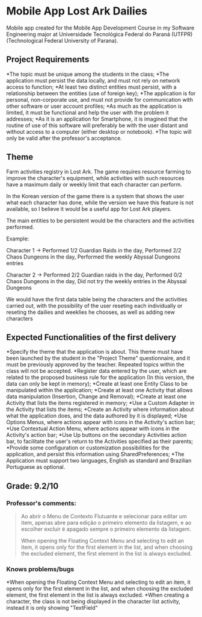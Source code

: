 # Mobile App Lost Ark Dailies

Mobile app created for the Mobile App Development Course in my Software Engineering major at Universidade Tecnológica Federal do Paraná (UTFPR)(Technological Federal University of Parana).

## Project Requirements
*The topic must be unique among the students in the class;
*The application must persist the data locally, and must not rely on network access to function;
*At least two distinct entities must persist, with a relationship between the entities (use of foreign key);
*The application is for personal, non-corporate use, and must not provide for communication with other software or user account profiles;
*As much as the application is limited, it must be functional and help the user with the problem it addresses;
*As it is an application for Smartphone, it is imagined that the routine of use of this software will preferably be with the user distant and without access to a computer (either desktop or notebook).
*The topic will only be valid after the professor's acceptance.

## Theme
Farm activities registry in Lost Ark. The game requires resource farming to improve the character's equipment, while activities with such resources have a maximum daily or weekly limit that each character can perform.

In the Korean version of the game there is a system that shows the user what each character has done, while the version we have this feature is not available, so I believe it would be a useful app for Lost Ark players.

The main entities to be persistent would be the characters and the activities performed.

Example:

Character 1 -> Performed 1/2 Guardian Raids in the day, Performed 2/2 Chaos Dungeons in the day, Performed the weekly Abyssal Dungeons entries

Character 2 -> Performed 2/2 Guardian raids in the day, Performed 0/2 Chaos Dungeons in the day, Did not try the weekly entries in the Abyssal Dungeons

We would have the first data table being the characters and the activities carried out, with the possibility of the user reseting each individually or reseting the dailies and weeklies he chooses, as well as adding new characters

## Expected Functionalities of the first delivery

*Specify the theme that the application is about. This theme must have been launched by the student in the "Project Theme" questionnaire, and it must be previously approved by the teacher. Repeated topics within the class will not be accepted.
*Register data entered by the user, which are related to the proposed business rule for the application (In this version, the data can only be kept in memory);
*Create at least one Entity Class to be manipulated within the application;
*Create at least one Activity that allows data manipulation (Insertion, Change and Removal);
*Create at least one Activity that lists the items registered in memory;
*Use a Custom Adapter in the Activity that lists the items;
*Create an Activity where information about what the application does, and the data authored by it is displayed;
*Use Options Menus, where actions appear with icons in the Activity's action bar;
*Use Contextual Action Menu, where actions appear with icons in the Activity's action bar;
*Use Up buttons on the secondary Activities action bar, to facilitate the user's return to the Activities specified as their parents;
*Provide some configuration or customization possibilities for the application, and persist this information using SharedPreferences;
*The Application must support two languages, English as standard and Brazilian Portuguese as optional.


## Grade: 9.2/10
### Professor's comments:
>Ao abrir o Menu de Contexto Flutuante e selecionar para editar um item, apenas abre para edição o primeiro elemento da listagem, e ao escolher excluir é apagado sempre o primeiro elemento da listagem.
>
>When opening the Floating Context Menu and selecting to edit an item, it opens only for the first element in the list, and when choosing the excluded element, the first element in the list is always excluded.


### Knows problems/bugs
*When opening the Floating Context Menu and selecting to edit an item, it opens only for the first element in the list, and when choosing the excluded element, the first element in the list is always excluded.
*When creating a character, the class is not being displayed in the character list activity, instead it is only showing "TextField"
